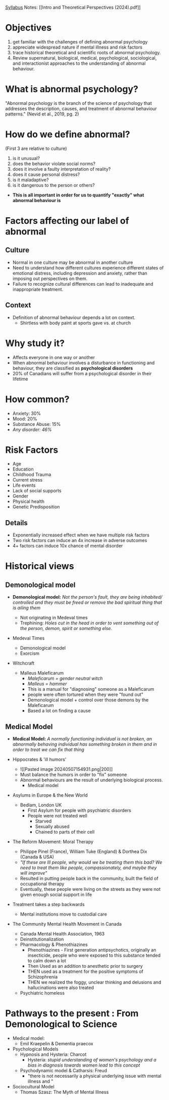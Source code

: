 [Syllabus](https://eclass.srv.ualberta.ca/pluginfile.php/10954762/mod_resource/content/9/Spring%202024%20PSYCH239%20Syllabus.pdf)
Notes: [[Intro and Theoretical Perspectives (2024).pdf]]


# Objectives
1. get familiar with the challenges of defining abnormal psychology
2. appreciate widespread nature if mental illness and risk factors
3. trace historical theoretical and scientific roots of abnormal psychology.
4. Review supernatural, biological, medical, psychological, sociological, and interactionist approaches to the understanding of abnormal behaviour.
# What is abnormal psychology?
"Abnormal psychology is the branch of the science of psychology that addresses the description, causes, and treatment of abnormal behaviour patterns." (Nevid et al., 2019, pg. 2)

# How do we define abnormal?
(First 3 are relative to culture)
1. is it unusual?
2. does the behavior violate social norms?
3. does it involve a faulty interpretation of reality?
4. does it cause personal distress?
5. is it maladaptive?
6. is it dangerous to the person or others?
- **This is all important in order for us to quantify "exactly" what abnormal behaviour is** 

# Factors affecting our label of abnormal
## Culture
- Normal in one culture may be abnormal in another culture
- Need to understand how different cultures experience different states of emotional distress, including depression and anxiety, rather than imposing out perspectives on them.
- Failure to recognize cultural differences can lead to inadequate and inappropriate treatment.
## Context
- Definition of abnormal behaviour depends a lot on context.
	- Shirtless with body paint at sports gave vs. at church
# Why study it?
- Affects everyone in one way or another
- When abnormal behaviour involves a disturbance in functioning and behaviour, they are classified as **psychological disorders**
- 20% of Canadians will suffer from a psychological disorder in their lifetime
# How common?
- Anxiety: 30%
- Mood: 20%
- Substance Abuse: 15%
- *Any disorder: 46%*
# Risk Factors
- Age
- Education
- Childhood Trauma
- Current stress
- Life events
- Lack of social supports
- Gender
- Physical health
- Genetic Predisposition
## Details
- Exponentially increased effect when we have multiple risk factors
- Two risk factors can induce an 4x increase in adverse outcomes
- 4+ factors can induce 10x chance of mental disorder
# Historical views
## Demonological model
- **Demonological model:** *Not the person's fault, they are being inhabited/ controlled and they must be freed or remove the bad spiritual thing that is ailing them*
	- Not originating in Medeval times
	- Trephining: *Holes cut in the head in order to vent something out of the person, demon, spirit or something else.*

- Medeval Times
	- Demonological model
	- Exorcism
- Witchcraft
	- Malleus Maleficarum
		- *Maleficarum = gender neutral witch*
		- *Malleus = hammer*
		- This is a manual for "diagnosing" someone as a Maleficarum
		- people were often tortured when they were "found out"
		- Demonological model + control over those demons by the Maleficarum
		- Based a lot on finding a cause
## Medical Model
- **Medical Model:** *A normally functioning individual is not broken, an abnormally behaving individual has something broken in them and in order to treat we can fix that thing*

- Hippocrates & 'ill humors'
	- ![[Pasted image 20240507154931.png|200]]
	- Must balance the humors in order to "fix" someone
	- Abnormal behaviours are the result of underlying biological process.
		- Medical model
- Asylums in Europe & the New World
	- Bedlam, London UK
		- First Asylum for people with psychiatric disorders
		- People were not treated well
			- Starved
			- Sexually abused
			- Chained to parts of their cell
- The Reform Movement: Moral Therapy
	- Philippe Pinel (France), William Tuke (England) & Dorthea Dix (Canada & USA)
	- *"If these are Ill people, why would we be treating them this bad? We need to treat them like people, compassionately, and maybe they will improve"*
	- Resulted in putting people back in the community, built the field of occupational therapy
	- Eventually, these people were living on the streets as they were not given enough social support in life
- Treatment takes a step backwards
	- Mental institutions move to custodial care
- The Community Mental Health Movement in Canada
	- Canada Mental Health Association, 1963
	- Deinstitutionalization
	- Pharmacology & Phenothiazines
		- Phenothiazines - First generation antipsychotics, originally an insecticide, people who were exposed to this substance tended to calm down a lot
		- Then Used as an addition to anesthetic prior to surgery
		- THEN used as a treatment for the positive symptoms of Schizophrenia
		- THEN we realized the foggy, unclear thinking and delusions and hallucinations were also treated 
	- Psychiatric homeless
# Pathways to the present : From Demonological to Science
- Medical model:
	- Emil Kraepelin & Dementia praecox
- Psychological Models
	- Hypnosis and Hysteria: Charcot
		- Hysteria: *stupid understanding of women's psychology and a bias in diagnosis towards women lead to this concept*
	- Psychodynamic model & Catharsis: Freud
		- "there is not necessarily a physical underlying issue with mental illness and "
- Sociocultural Model
	- Thomas Szasz: The Myth of Mental Illness